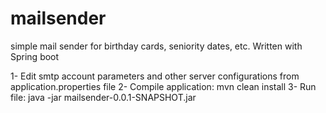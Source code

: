 # mailsender
simple mail sender for birthday cards, seniority dates, etc. Written with Spring boot 

1- Edit smtp account parameters and other server configurations from application.properties file
2- Compile application: mvn clean install
3- Run file: java -jar mailsender-0.0.1-SNAPSHOT.jar
